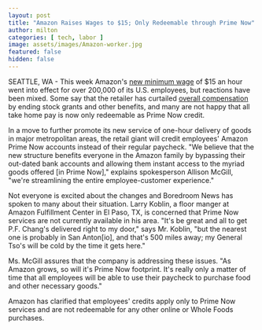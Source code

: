 ```yaml
---
layout: post
title: "Amazon Raises Wages to $15; Only Redeemable through Prime Now"
author: milton
categories: [ tech, labor ]
image: assets/images/Amazon-worker.jpg
featured: false
hidden: false
---
```


SEATTLE, WA - This week Amazon's [new minimum wage](https://www.nytimes.com/2018/10/02/business/amazon-minimum-wage.html) of $15 an hour went into effect for over 200,000 of its U.S. employees, but reactions have been mixed. Some say that the retailer has curtailed [overall compensation](https://finance.yahoo.com/news/amazon-employees-say-will-make-less-raise-174028353.html) by ending stock grants and other benefits, and many are not happy that all take home pay is now only redeemable as Prime Now credit.

In a move to further promote its new service of one-hour delivery of goods in major metropolitan areas, the retail giant will credit employees'  Amazon Prime Now accounts instead of their regular paycheck. "We believe that the new structure benefits everyone in the Amazon family by bypassing their out-dated bank accounts and allowing them instant access to the myriad goods offered [in Prime Now]," explains spokesperson Allison McGill, "we're streamlining the entire employee-customer experience."

Not everyone is excited about the changes and Boredroom News has spoken to many about their situation. Larry Koblin, a floor manger at Amazon Fulfillment Center in El Paso, TX, is concerned that Prime Now services are not currently available in his area. "It's be great and all to get P.F. Chang's delivered right to my door," says Mr. Koblin, "but the nearest one is probably in San Anton[io], and that's 500 miles away; my General Tso's will be cold by the time it gets here."

Ms. McGill assures that the company is addressing these issues. "As Amazon grows, so will it's Prime Now footprint. It's really only a matter of time that all employees will be able to use their paycheck to purchase food and other necessary goods."

Amazon has clarified that employees' credits apply only to Prime Now services and are not redeemable for any other online or Whole Foods purchases.